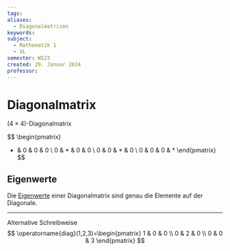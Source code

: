 ```yaml
---
tags: 
aliases:
  - Diagonalmatrizen
keywords: 
subject:
  - Mathematik 1
  - VL
semester: WS23
created: 29. Januar 2024
professor:
---
```

 

# Diagonalmatrix

$(4\times 4)$-Diagonalmatrix

$$
\begin{pmatrix}
* & 0 & 0 & 0 \\
0 & * & 0 & 0 \\
0 & 0 & * & 0 \\
0 & 0 & 0 & *
\end{pmatrix}
$$
## Eigenwerte

Die [Eigenwerte](Eigenvektor.md) einer Diagonalmatrix sind genau die Elemente auf der Diagonale.

---

Alternative Schreibweise
$$
\operatorname{diag}(1,2,3)=\begin{pmatrix}
1 & 0 & 0 \\
0 & 2 & 0 \\
0 & 0 & 3
\end{pmatrix}
$$